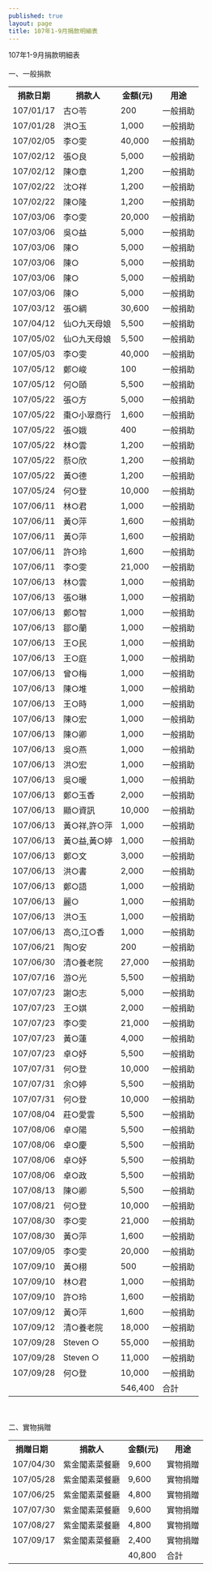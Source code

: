 ```yaml
---
published: true
layout: page
title: 107年1-9月捐款明細表
---
```

107年1-9月捐款明細表
<br/><br/>
一、一般捐款
<br/>
<table class="tg">
  <tr>
    <th class="tg-0lax">捐款日期</th>
    <th class="tg-0lax">捐款人</th>
    <th class="tg-0lax">金額(元)</th>
    <th class="tg-0lax">用途</th>
  </tr>
  <tr>
    <td class="tg-0lax">107/01/17</td>
    <td class="tg-0lax">古○苓</td>
    <td class="tg-0lax">200</td>
    <td class="tg-0lax">一般捐助</td>
  </tr>
  <tr>
    <td class="tg-0lax">107/01/28</td>
    <td class="tg-0lax">洪○玉</td>
    <td class="tg-0lax">1,000</td>
    <td class="tg-0lax">一般捐助</td>
  </tr>
  <tr>
    <td class="tg-0lax">107/02/05</td>
    <td class="tg-0lax">李○雯</td>
    <td class="tg-0lax">40,000</td>
    <td class="tg-0lax">一般捐助</td>
  </tr>
  <tr>
    <td class="tg-0lax">107/02/12</td>
    <td class="tg-0lax">張○良</td>
    <td class="tg-0lax">5,000</td>
    <td class="tg-0lax">一般捐助</td>
  </tr>
  <tr>
    <td class="tg-0lax">107/02/12</td>
    <td class="tg-0lax">陳○章</td>
    <td class="tg-0lax">1,200</td>
    <td class="tg-0lax">一般捐助</td>
  </tr>
  <tr>
    <td class="tg-0lax">107/02/22</td>
    <td class="tg-0lax">沈○祥</td>
    <td class="tg-0lax">1,200</td>
    <td class="tg-0lax">一般捐助</td>
  </tr>
  <tr>
    <td class="tg-0lax">107/02/22</td>
    <td class="tg-0lax">陳○隆</td>
    <td class="tg-0lax">1,200</td>
    <td class="tg-0lax">一般捐助</td>
  </tr>
  <tr>
    <td class="tg-0lax">107/03/06</td>
    <td class="tg-0lax">李○雯</td>
    <td class="tg-0lax">20,000</td>
    <td class="tg-0lax">一般捐助</td>
  </tr>
  <tr>
    <td class="tg-0lax">107/03/06</td>
    <td class="tg-0lax">吳○益</td>
    <td class="tg-0lax">5,000</td>
    <td class="tg-0lax">一般捐助</td>
  </tr>
  <tr>
    <td class="tg-0lax">107/03/06</td>
    <td class="tg-0lax">陳○</td>
    <td class="tg-0lax">5,000</td>
    <td class="tg-0lax">一般捐助</td>
  </tr>
  <tr>
    <td class="tg-0lax">107/03/06</td>
    <td class="tg-0lax">陳○</td>
    <td class="tg-0lax">5,000</td>
    <td class="tg-0lax">一般捐助</td>
  </tr>
  <tr>
    <td class="tg-0lax">107/03/06</td>
    <td class="tg-0lax">陳○</td>
    <td class="tg-0lax">5,000</td>
    <td class="tg-0lax">一般捐助</td>
  </tr>
  <tr>
    <td class="tg-0lax">107/03/06</td>
    <td class="tg-0lax">陳○</td>
    <td class="tg-0lax">5,000</td>
    <td class="tg-0lax">一般捐助</td>
  </tr>
  <tr>
    <td class="tg-0lax">107/03/12</td>
    <td class="tg-0lax">張○綢</td>
    <td class="tg-0lax">30,600</td>
    <td class="tg-0lax">一般捐助</td>
  </tr>
  <tr>
    <td class="tg-0lax">107/04/12</td>
    <td class="tg-0lax">仙○九天母娘</td>
    <td class="tg-0lax">5,500</td>
    <td class="tg-0lax">一般捐助</td>
  </tr>
  <tr>
    <td class="tg-0lax">107/05/02</td>
    <td class="tg-0lax">仙○九天母娘</td>
    <td class="tg-0lax">5,500</td>
    <td class="tg-0lax">一般捐助</td>
  </tr>
  <tr>
    <td class="tg-0lax">107/05/03</td>
    <td class="tg-0lax">李○雯</td>
    <td class="tg-0lax">40,000</td>
    <td class="tg-0lax">一般捐助</td>
  </tr>
  <tr>
    <td class="tg-0lax">107/05/12</td>
    <td class="tg-0lax">鄭○峻</td>
    <td class="tg-0lax">100</td>
    <td class="tg-0lax">一般捐助</td>
  </tr>
  <tr>
    <td class="tg-0lax">107/05/12</td>
    <td class="tg-0lax">何○頤</td>
    <td class="tg-0lax">5,500</td>
    <td class="tg-0lax">一般捐助</td>
  </tr>
  <tr>
    <td class="tg-0lax">107/05/22</td>
    <td class="tg-0lax">張○方</td>
    <td class="tg-0lax">5,000</td>
    <td class="tg-0lax">一般捐助</td>
  </tr>
  <tr>
    <td class="tg-0lax">107/05/22</td>
    <td class="tg-0lax">棗○小翠商行</td>
    <td class="tg-0lax">1,600</td>
    <td class="tg-0lax">一般捐助</td>
  </tr>
  <tr>
    <td class="tg-0lax">107/05/22</td>
    <td class="tg-0lax">張○娥</td>
    <td class="tg-0lax">400</td>
    <td class="tg-0lax">一般捐助</td>
  </tr>
  <tr>
    <td class="tg-0lax">107/05/22</td>
    <td class="tg-0lax">林○雲</td>
    <td class="tg-0lax">1,200</td>
    <td class="tg-0lax">一般捐助</td>
  </tr>
  <tr>
    <td class="tg-0lax">107/05/22</td>
    <td class="tg-0lax">蔡○欣</td>
    <td class="tg-0lax">1,200</td>
    <td class="tg-0lax">一般捐助</td>
  </tr>
  <tr>
    <td class="tg-0lax">107/05/22</td>
    <td class="tg-0lax">黃○德</td>
    <td class="tg-0lax">1,200</td>
    <td class="tg-0lax">一般捐助</td>
  </tr>
  <tr>
    <td class="tg-0lax">107/05/24</td>
    <td class="tg-0lax">何○登</td>
    <td class="tg-0lax">10,000</td>
    <td class="tg-0lax">一般捐助</td>
  </tr>
  <tr>
    <td class="tg-0lax">107/06/11</td>
    <td class="tg-0lax">林○君</td>
    <td class="tg-0lax">1,000</td>
    <td class="tg-0lax">一般捐助</td>
  </tr>
  <tr>
    <td class="tg-0lax">107/06/11</td>
    <td class="tg-0lax">黃○萍</td>
    <td class="tg-0lax">1,600</td>
    <td class="tg-0lax">一般捐助</td>
  </tr>
  <tr>
    <td class="tg-0lax">107/06/11</td>
    <td class="tg-0lax">黃○萍</td>
    <td class="tg-0lax">1,600</td>
    <td class="tg-0lax">一般捐助</td>
  </tr>
  <tr>
    <td class="tg-0lax">107/06/11</td>
    <td class="tg-0lax">許○玲</td>
    <td class="tg-0lax">1,600</td>
    <td class="tg-0lax">一般捐助</td>
  </tr>
  <tr>
    <td class="tg-0lax">107/06/11</td>
    <td class="tg-0lax">李○雯</td>
    <td class="tg-0lax">21,000</td>
    <td class="tg-0lax">一般捐助</td>
  </tr>
  <tr>
    <td class="tg-0lax">107/06/13</td>
    <td class="tg-0lax">林○雲</td>
    <td class="tg-0lax">1,000</td>
    <td class="tg-0lax">一般捐助</td>
  </tr>
  <tr>
    <td class="tg-0lax">107/06/13</td>
    <td class="tg-0lax">張○琳</td>
    <td class="tg-0lax">1,000</td>
    <td class="tg-0lax">一般捐助</td>
  </tr>
  <tr>
    <td class="tg-0lax">107/06/13</td>
    <td class="tg-0lax">鄭○智</td>
    <td class="tg-0lax">1,000</td>
    <td class="tg-0lax">一般捐助</td>
  </tr>
  <tr>
    <td class="tg-0lax">107/06/13</td>
    <td class="tg-0lax">鄒○蘭</td>
    <td class="tg-0lax">1,000</td>
    <td class="tg-0lax">一般捐助</td>
  </tr>
  <tr>
    <td class="tg-0lax">107/06/13</td>
    <td class="tg-0lax">王○民</td>
    <td class="tg-0lax">1,000</td>
    <td class="tg-0lax">一般捐助</td>
  </tr>
  <tr>
    <td class="tg-0lax">107/06/13</td>
    <td class="tg-0lax">王○庭</td>
    <td class="tg-0lax">1,000</td>
    <td class="tg-0lax">一般捐助</td>
  </tr>
  <tr>
    <td class="tg-0lax">107/06/13</td>
    <td class="tg-0lax">曾○梅</td>
    <td class="tg-0lax">1,000</td>
    <td class="tg-0lax">一般捐助</td>
  </tr>
  <tr>
    <td class="tg-0lax">107/06/13</td>
    <td class="tg-0lax">陳○堆</td>
    <td class="tg-0lax">1,000</td>
    <td class="tg-0lax">一般捐助</td>
  </tr>
  <tr>
    <td class="tg-0lax">107/06/13</td>
    <td class="tg-0lax">王○時</td>
    <td class="tg-0lax">1,000</td>
    <td class="tg-0lax">一般捐助</td>
  </tr>
  <tr>
    <td class="tg-0lax">107/06/13</td>
    <td class="tg-0lax">陳○宏</td>
    <td class="tg-0lax">1,000</td>
    <td class="tg-0lax">一般捐助</td>
  </tr>
  <tr>
    <td class="tg-0lax">107/06/13</td>
    <td class="tg-0lax">陳○卿</td>
    <td class="tg-0lax">1,000</td>
    <td class="tg-0lax">一般捐助</td>
  </tr>
  <tr>
    <td class="tg-0lax">107/06/13</td>
    <td class="tg-0lax">吳○燕</td>
    <td class="tg-0lax">1,000</td>
    <td class="tg-0lax">一般捐助</td>
  </tr>
  <tr>
    <td class="tg-0lax">107/06/13</td>
    <td class="tg-0lax">洪○宏</td>
    <td class="tg-0lax">1,000</td>
    <td class="tg-0lax">一般捐助</td>
  </tr>
  <tr>
    <td class="tg-0lax">107/06/13</td>
    <td class="tg-0lax">吳○暖</td>
    <td class="tg-0lax">1,000</td>
    <td class="tg-0lax">一般捐助</td>
  </tr>
  <tr>
    <td class="tg-0lax">107/06/13</td>
    <td class="tg-0lax">鄭○玉香</td>
    <td class="tg-0lax">2,000</td>
    <td class="tg-0lax">一般捐助</td>
  </tr>
  <tr>
    <td class="tg-0lax">107/06/13</td>
    <td class="tg-0lax">顯○資訊</td>
    <td class="tg-0lax">10,000</td>
    <td class="tg-0lax">一般捐助</td>
  </tr>
  <tr>
    <td class="tg-0lax">107/06/13</td>
    <td class="tg-0lax">黃○祥,許○萍</td>
    <td class="tg-0lax">1,000</td>
    <td class="tg-0lax">一般捐助</td>
  </tr>
  <tr>
    <td class="tg-0lax">107/06/13</td>
    <td class="tg-0lax">黃○益,黃○婷</td>
    <td class="tg-0lax">1,000</td>
    <td class="tg-0lax">一般捐助</td>
  </tr>
  <tr>
    <td class="tg-0lax">107/06/13</td>
    <td class="tg-0lax">鄭○文</td>
    <td class="tg-0lax">3,000</td>
    <td class="tg-0lax">一般捐助</td>
  </tr>
  <tr>
    <td class="tg-0lax">107/06/13</td>
    <td class="tg-0lax">洪○書</td>
    <td class="tg-0lax">2,000</td>
    <td class="tg-0lax">一般捐助</td>
  </tr>
  <tr>
    <td class="tg-0lax">107/06/13</td>
    <td class="tg-0lax">鄭○語</td>
    <td class="tg-0lax">1,000</td>
    <td class="tg-0lax">一般捐助</td>
  </tr>
  <tr>
    <td class="tg-0lax">107/06/13</td>
    <td class="tg-0lax">麗○</td>
    <td class="tg-0lax">1,000</td>
    <td class="tg-0lax">一般捐助</td>
  </tr>
  <tr>
    <td class="tg-0lax">107/06/13</td>
    <td class="tg-0lax">洪○玉</td>
    <td class="tg-0lax">1,000</td>
    <td class="tg-0lax">一般捐助</td>
  </tr>
  <tr>
    <td class="tg-0lax">107/06/13</td>
    <td class="tg-0lax">高○,江○香</td>
    <td class="tg-0lax">1,000</td>
    <td class="tg-0lax">一般捐助</td>
  </tr>
  <tr>
    <td class="tg-0lax">107/06/21</td>
    <td class="tg-0lax">陶○安</td>
    <td class="tg-0lax">200</td>
    <td class="tg-0lax">一般捐助</td>
  </tr>
  <tr>
    <td class="tg-0lax">107/06/30</td>
    <td class="tg-0lax">清○養老院</td>
    <td class="tg-0lax">27,000</td>
    <td class="tg-0lax">一般捐助</td>
  </tr>
  <tr>
    <td class="tg-0lax">107/07/16</td>
    <td class="tg-0lax">游○光</td>
    <td class="tg-0lax">5,500</td>
    <td class="tg-0lax">一般捐助</td>
  </tr>
  <tr>
    <td class="tg-0lax">107/07/23</td>
    <td class="tg-0lax">謝○志</td>
    <td class="tg-0lax">5,000</td>
    <td class="tg-0lax">一般捐助</td>
  </tr>
  <tr>
    <td class="tg-0lax">107/07/23</td>
    <td class="tg-0lax">王○娸</td>
    <td class="tg-0lax">2,000</td>
    <td class="tg-0lax">一般捐助</td>
  </tr>
  <tr>
    <td class="tg-0lax">107/07/23</td>
    <td class="tg-0lax">李○雯</td>
    <td class="tg-0lax">21,000</td>
    <td class="tg-0lax">一般捐助</td>
  </tr>
  <tr>
    <td class="tg-0lax">107/07/23</td>
    <td class="tg-0lax">黃○蓮</td>
    <td class="tg-0lax">4,000</td>
    <td class="tg-0lax">一般捐助</td>
  </tr>
  <tr>
    <td class="tg-0lax">107/07/23</td>
    <td class="tg-0lax">卓○妤</td>
    <td class="tg-0lax">5,500</td>
    <td class="tg-0lax">一般捐助</td>
  </tr>
  <tr>
    <td class="tg-0lax">107/07/31</td>
    <td class="tg-0lax">何○登</td>
    <td class="tg-0lax">10,000</td>
    <td class="tg-0lax">一般捐助</td>
  </tr>
  <tr>
    <td class="tg-0lax">107/07/31</td>
    <td class="tg-0lax">余○婷</td>
    <td class="tg-0lax">5,500</td>
    <td class="tg-0lax">一般捐助</td>
  </tr>
  <tr>
    <td class="tg-0lax">107/07/31</td>
    <td class="tg-0lax">何○登</td>
    <td class="tg-0lax">10,000</td>
    <td class="tg-0lax">一般捐助</td>
  </tr>
  <tr>
    <td class="tg-0lax">107/08/04</td>
    <td class="tg-0lax">莊○愛雲</td>
    <td class="tg-0lax">5,500</td>
    <td class="tg-0lax">一般捐助</td>
  </tr>
  <tr>
    <td class="tg-0lax">107/08/06</td>
    <td class="tg-0lax">卓○陽</td>
    <td class="tg-0lax">5,500</td>
    <td class="tg-0lax">一般捐助</td>
  </tr>
  <tr>
    <td class="tg-0lax">107/08/06</td>
    <td class="tg-0lax">卓○慶</td>
    <td class="tg-0lax">5,500</td>
    <td class="tg-0lax">一般捐助</td>
  </tr>
  <tr>
    <td class="tg-0lax">107/08/06</td>
    <td class="tg-0lax">卓○妤</td>
    <td class="tg-0lax">5,500</td>
    <td class="tg-0lax">一般捐助</td>
  </tr>
  <tr>
    <td class="tg-0lax">107/08/06</td>
    <td class="tg-0lax">卓○政</td>
    <td class="tg-0lax">5,500</td>
    <td class="tg-0lax">一般捐助</td>
  </tr>
  <tr>
    <td class="tg-0lax">107/08/13</td>
    <td class="tg-0lax">陳○卿</td>
    <td class="tg-0lax">5,500</td>
    <td class="tg-0lax">一般捐助</td>
  </tr>
  <tr>
    <td class="tg-0lax">107/08/21</td>
    <td class="tg-0lax">何○登</td>
    <td class="tg-0lax">10,000</td>
    <td class="tg-0lax">一般捐助</td>
  </tr>
  <tr>
    <td class="tg-0lax">107/08/30</td>
    <td class="tg-0lax">李○雯</td>
    <td class="tg-0lax">21,000</td>
    <td class="tg-0lax">一般捐助</td>
  </tr>
  <tr>
    <td class="tg-0lax">107/08/30</td>
    <td class="tg-0lax">黃○萍</td>
    <td class="tg-0lax">1,600</td>
    <td class="tg-0lax">一般捐助</td>
  </tr>
  <tr>
    <td class="tg-0lax">107/09/05</td>
    <td class="tg-0lax">李○雯</td>
    <td class="tg-0lax">20,000</td>
    <td class="tg-0lax">一般捐助</td>
  </tr>
  <tr>
    <td class="tg-0lax">107/09/10</td>
    <td class="tg-0lax">黃○栩</td>
    <td class="tg-0lax">500</td>
    <td class="tg-0lax">一般捐助</td>
  </tr>
  <tr>
    <td class="tg-0lax">107/09/10</td>
    <td class="tg-0lax">林○君</td>
    <td class="tg-0lax">1,000</td>
    <td class="tg-0lax">一般捐助</td>
  </tr>
  <tr>
    <td class="tg-0lax">107/09/10</td>
    <td class="tg-0lax">許○玲</td>
    <td class="tg-0lax">1,600</td>
    <td class="tg-0lax">一般捐助</td>
  </tr>
  <tr>
    <td class="tg-0lax">107/09/12</td>
    <td class="tg-0lax">黃○萍</td>
    <td class="tg-0lax">1,600</td>
    <td class="tg-0lax">一般捐助</td>
  </tr>
  <tr>
    <td class="tg-0lax">107/09/12</td>
    <td class="tg-0lax">清○養老院</td>
    <td class="tg-0lax">18,000</td>
    <td class="tg-0lax">一般捐助</td>
  </tr>
  <tr>
    <td class="tg-0lax">107/09/28</td>
    <td class="tg-0lax">Steven ○</td>
    <td class="tg-0lax">55,000</td>
    <td class="tg-0lax">一般捐助</td>
  </tr>
  <tr>
    <td class="tg-0lax">107/09/28</td>
    <td class="tg-0lax">Steven ○</td>
    <td class="tg-0lax">11,000</td>
    <td class="tg-0lax">一般捐助</td>
  </tr>
  <tr>
    <td class="tg-0lax">107/09/28</td>
    <td class="tg-0lax">何○登</td>
    <td class="tg-0lax">10,000</td>
    <td class="tg-0lax">一般捐助</td>
  </tr>
  <tr>
    <td class="tg-0lax"></td>
    <td class="tg-0lax"></td>
    <td class="tg-0lax">546,400</td>
    <td class="tg-0lax">合計</td>
  </tr>
</table>


<br/><br/>
二、實物捐贈
<br/>
<table class="tg">
  <tr>
    <th class="tg-0lax">捐贈日期&nbsp;&nbsp;</th>
    <th class="tg-0lax">捐款人</th>
    <th class="tg-0lax">金額(元)</th>
    <th class="tg-0lax">用途</th>
  </tr>
  <tr>
    <td class="tg-0lax">107/04/30</td>
    <td class="tg-0lax">紫金閣素菜餐廳</td>
    <td class="tg-0lax">9,600</td>
    <td class="tg-0lax">實物捐贈</td>
  </tr>
  <tr>
    <td class="tg-0lax">107/05/28</td>
    <td class="tg-0lax">紫金閣素菜餐廳</td>
    <td class="tg-0lax">9,600</td>
    <td class="tg-0lax">實物捐贈</td>
  </tr>
  <tr>
    <td class="tg-0lax">107/06/25</td>
    <td class="tg-0lax">紫金閣素菜餐廳</td>
    <td class="tg-0lax">4,800</td>
    <td class="tg-0lax">實物捐贈</td>
  </tr>
  <tr>
    <td class="tg-0lax">107/07/30</td>
    <td class="tg-0lax">紫金閣素菜餐廳</td>
    <td class="tg-0lax">9,600</td>
    <td class="tg-0lax">實物捐贈</td>
  </tr>
  <tr>
    <td class="tg-0lax">107/08/27</td>
    <td class="tg-0lax">紫金閣素菜餐廳</td>
    <td class="tg-0lax">4,800</td>
    <td class="tg-0lax">實物捐贈</td>
  </tr>
  <tr>
    <td class="tg-0lax">107/09/17</td>
    <td class="tg-0lax">紫金閣素菜餐廳</td>
    <td class="tg-0lax">2,400</td>
    <td class="tg-0lax">實物捐贈</td>
  </tr>
  <tr>
    <td class="tg-0lax"></td>
    <td class="tg-0lax"></td>
    <td class="tg-0lax">40,800</td>
    <td class="tg-0lax">合計</td>
  </tr>
</table>
